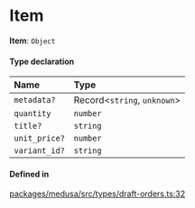 # Item

 **Item**: `Object`

#### Type declaration

| Name | Type |
| :------ | :------ |
| `metadata?` | Record<`string`, `unknown`\> |
| `quantity` | `number` |
| `title?` | `string` |
| `unit_price?` | `number` |
| `variant_id?` | `string` |

#### Defined in

[packages/medusa/src/types/draft-orders.ts:32](https://github.com/medusajs/medusa/blob/3d9f5ae63/packages/medusa/src/types/draft-orders.ts#L32)
